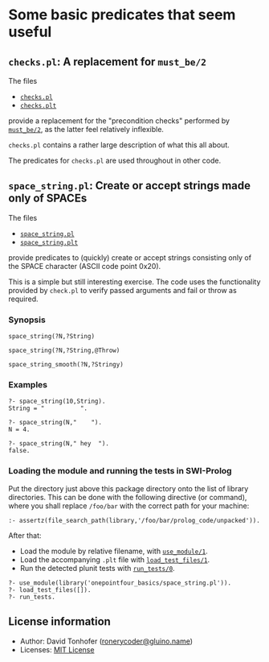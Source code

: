 # Some basic predicates that seem useful

## `checks.pl`: A replacement for `must_be/2`

The files

- [`checks.pl`](checks.pl)
- [`checks.plt`](checks.plt)

provide a replacement for the "precondition checks" performed by [`must_be/2`](https://eu.swi-prolog.org/pldoc/doc_for?object=must_be/2),
as the latter feel relatively inflexible.

`checks.pl` contains a rather large description of what this all about.

The predicates for `checks.pl` are used throughout in other code.

## `space_string.pl`: Create or accept strings made only of SPACEs

The files

- [`space_string.pl`](space_string.pl)
- [`space_string.plt`](space_string.plt)

provide predicates to (quickly) create or accept strings consisting
only of the SPACE character (ASCII code point 0x20). 

This is a simple but still interesting exercise. The code uses the
functionality provided by `check.pl` to verify passed arguments and
fail or throw as required.

### Synopsis

```
space_string(?N,?String)

space_string(?N,?String,@Throw)

space_string_smooth(?N,?Stringy)
```

### Examples

```
?- space_string(10,String).
String = "          ".

?- space_string(N,"    ").
N = 4.

?- space_string(N," hey  ").
false.
```

### Loading the module and running the tests in SWI-Prolog

Put the directory just above this package directory 
onto the list of library directories. This can be done with the 
following directive (or command), where you shall replace `/foo/bar` with
the correct path for your machine:

```
:- assertz(file_search_path(library,'/foo/bar/prolog_code/unpacked')).
```

After that:

- Load the module by relative filename, with [`use_module/1`](https://eu.swi-prolog.org/pldoc/doc_for?object=use_module/1).
- Load the accompanying `.plt` file with [`load_test_files/1`](https://eu.swi-prolog.org/pldoc/doc_for?object=load_test_files/1).
- Run the detected plunit tests with [`run_tests/0`](https://eu.swi-prolog.org/pldoc/doc_for?object=run_tests/0).

```
?- use_module(library('onepointfour_basics/space_string.pl')).
?- load_test_files([]).
?- run_tests.
```

## License information

- Author: David Tonhofer (ronerycoder@gluino.name) 
- Licenses: [MIT License](https://opensource.org/licenses/MIT)



